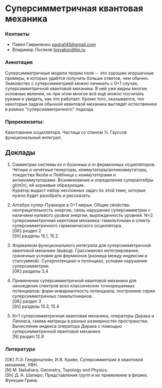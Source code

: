 # Суперсимметричная квантовая механика

### Контакты
* Павел Гавриленко <pasha145@gmail.com>
* Владимир Лосяков <losyakov@lpi.ru>

### Аннотация

Суперсимметричные модели теории поля -- это хорошие игрушечные примеры, в которых удаётся получить больше ответов, чем обычно. Знакомство с суперсимметрией можно начинать с 0+1 случая, суперсимметричной квантовой механики. В ней уже видны многие основные явления, но при этом многое всё ещё можно посчитать руками и увидеть, как это работает. Кроме того, оказывается, что некоторые задачи обычной квантовой механики выглядят естественнее в рамках "суперсимметричного" подхода.

### Пререквизиты:
Квантование осциллятора. Частица со спином ½. Гауссов функциональный интеграл.

## Доклады

1. Симметрии системы из n бозонных и m фермионных осцилляторов. Чётные и нечётные генерторы, коммутаторы/антикоммутаторы, тождества Якоби и Лейбница с коммутаторами и антикоммутаторами. Возникновение и определение супералгебры gl(m\|n), её корневые образующие.  
Куратор выдаст набор несложных задач по этой теме, которые нужно будет разобрать и рассказать.

1. Алгебра супер-Пуанкаре в 0+1 мерьи. Общие свойства: неотрицательность энергии, связь нарушения суперсимметрии с наличием нулевого уровня энергии, вырожденность уровней. N=2 суперсимметричная квантовая механика: гамильтониан и спектр суперсимметричного гармонического осциллятора.  
[GK] раздел 2  
[Sh] разделы 15.1, 15.2

1. Формализм функционального интеграла для суперсимметричной квантовой механики (вывод). Грассманово интегрирование, граничные условия для фермионов (разница между индексом и статсуммой). Суперпотенциал и потенциал, условие нарушения суперсимметрии.  
[GK] разделы 3,4

1. Применение суперсимметричной квантовой механики для нахождения спектров всех классических точнорешаемых потенциалов: форм-инвариантность потенциала, построение серии суперсимметричных гамильтонианов.  
[GK] раздел 3  
[Sh] разделы 15.3, 15.4

1. N=1 суперсимметричная квантовая механика, операторы Дирака и Лапласа, гамма-матрицы в разных размерностях пространства.  
Вычисление индекса оператора Дирака с помощью суперсимметричной квантовой механики.  
[N] раздел 12.9

### Литература
[GK] Л.Э. Генденштейн, И.В. Криве, Суперсимметрия в квантовой механике, УФН.  
[N] M. Nakahara, Geometry, Topology and Physics.  
[Sh] Д. А. Шапиро, Представления групп и их применение в физике. Функции Грина.
